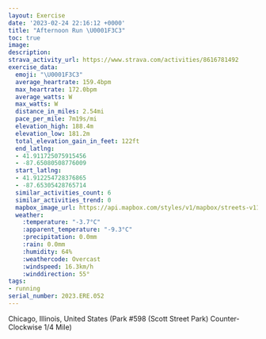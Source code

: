 ```yaml
---
layout: Exercise
date: '2023-02-24 22:16:12 +0000'
title: "Afternoon Run \U0001F3C3"
toc: true
image:
description:
strava_activity_url: https://www.strava.com/activities/8616781492
exercise_data:
  emoji: "\U0001F3C3"
  average_heartrate: 159.4bpm
  max_heartrate: 172.0bpm
  average_watts: W
  max_watts: W
  distance_in_miles: 2.54mi
  pace_per_mile: 7m19s/mi
  elevation_high: 188.4m
  elevation_low: 181.2m
  total_elevation_gain_in_feet: 122ft
  end_latlng:
  - 41.911725075915456
  - -87.65080508776009
  start_latlng:
  - 41.912254728376865
  - -87.65305428765714
  similar_activities_count: 6
  similar_activities_trend: 0
  mapbox_image_url: https://api.mapbox.com/styles/v1/mapbox/streets-v11/static/path-5+787af2-1.0(e%7Bx~Fjl~uOCuBFcAFQbAsA%5Eu%40%3Fi%40JOFMAyABa%40Cu%40HIZADCBSAmB%40a%40IwI%40%7B%40P%7BBG_FDI%5E%5BHGPCZAF%40FDBF%40PAp%40B%60%40Ct%40HxAJb%40PP%5ELlAATGNOHKDY%40c%40A%7BBGi%40EMOQKIIAk%40As%40FSJOVIVAJ%3FzCDZDNNN%5EN%7CAETMFIHUBUEgDCOIUIKQKa%40CW%3Fq%40HQJMRIf%40AvADtADRHJ%5CPXBbAEPCHGNQFO%40SEqDGWEKQQQGa%40%3F_ALOFKHGVE%5EAfADrABTLTRNRDvAGRIHKLS%40QGuDCOKSIKOG_%40A_AFODWVMf%40%3F%7CBDl%40DTVXTJJ%40TC%5C%40%60%40CNIPWH%5D%40yAEuAEUS%5DQMMAS%3F%7D%40HQDIFMPENCXBfDPb%40NLXHZCv%40CRGLQJW%40OAq%40QyCEIMKWImAGm%40%3Fe%40OYF_ACM%40G%40QPQBCJAJF%5C%3Fh%40Ht%40BrBEl%40%3FTDZAb%40%40jBIvAHlA%3Fj%40Ht%40%40t%40Dn%40APM%5E%3FtE),pin-s-s+e5b22e(-87.65142,41.91171),pin-s-f+89ae00(-87.64935999999994,41.91099000000001)/auto/800x800?access_token=pk.eyJ1Ijoiam9zaGJlY2ttYW4iLCJhIjoiY205eWR2aDd1MWZ6djJrbXc4a3M0bWZleiJ9.XiG9OWkNcZk2QzjJbxLB4A
  weather:
    :temperature: "-3.7°C"
    :apparent_temperature: "-9.3°C"
    :precipitation: 0.0mm
    :rain: 0.0mm
    :humidity: 64%
    :weathercode: Overcast
    :windspeed: 16.3km/h
    :winddirection: 55°
tags:
- running
serial_number: 2023.ERE.052
---
```

Chicago, Illinois, United States (Park #598 (Scott Street Park) Counter-Clockwise 1/4 Mile)
